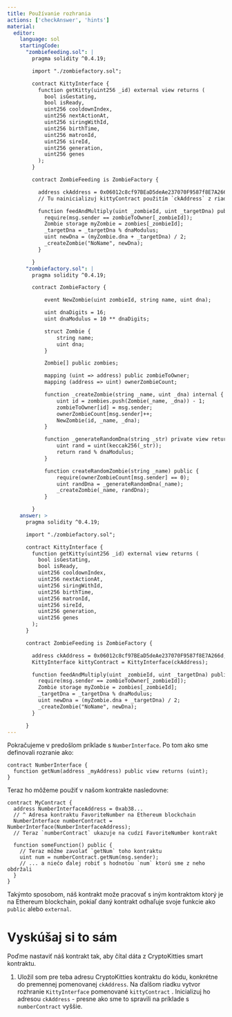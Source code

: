 ```yaml
---
title: Používanie rozhrania
actions: ['checkAnswer', 'hints']
material:
  editor:
    language: sol
    startingCode:
      "zombiefeeding.sol": |
        pragma solidity ^0.4.19;

        import "./zombiefactory.sol";

        contract KittyInterface {
          function getKitty(uint256 _id) external view returns (
            bool isGestating,
            bool isReady,
            uint256 cooldownIndex,
            uint256 nextActionAt,
            uint256 siringWithId,
            uint256 birthTime,
            uint256 matronId,
            uint256 sireId,
            uint256 generation,
            uint256 genes
          );
        }

        contract ZombieFeeding is ZombieFactory {

          address ckAddress = 0x06012c8cf97BEaD5deAe237070F9587f8E7A266d;
          // Tu nainicializuj kittyContract použitím `ckAddress` z riadku vyššie

          function feedAndMultiply(uint _zombieId, uint _targetDna) public {
            require(msg.sender == zombieToOwner[_zombieId]);
            Zombie storage myZombie = zombies[_zombieId];
            _targetDna = _targetDna % dnaModulus;
            uint newDna = (myZombie.dna + _targetDna) / 2;
            _createZombie("NoName", newDna);
          }

        }
      "zombiefactory.sol": |
        pragma solidity ^0.4.19;

        contract ZombieFactory {

            event NewZombie(uint zombieId, string name, uint dna);

            uint dnaDigits = 16;
            uint dnaModulus = 10 ** dnaDigits;

            struct Zombie {
                string name;
                uint dna;
            }

            Zombie[] public zombies;

            mapping (uint => address) public zombieToOwner;
            mapping (address => uint) ownerZombieCount;

            function _createZombie(string _name, uint _dna) internal {
                uint id = zombies.push(Zombie(_name, _dna)) - 1;
                zombieToOwner[id] = msg.sender;
                ownerZombieCount[msg.sender]++;
                NewZombie(id, _name, _dna);
            }

            function _generateRandomDna(string _str) private view returns (uint) {
                uint rand = uint(keccak256(_str));
                return rand % dnaModulus;
            }

            function createRandomZombie(string _name) public {
                require(ownerZombieCount[msg.sender] == 0);
                uint randDna = _generateRandomDna(_name);
                _createZombie(_name, randDna);
            }

        }
    answer: >
      pragma solidity ^0.4.19;

      import "./zombiefactory.sol";

      contract KittyInterface {
        function getKitty(uint256 _id) external view returns (
          bool isGestating,
          bool isReady,
          uint256 cooldownIndex,
          uint256 nextActionAt,
          uint256 siringWithId,
          uint256 birthTime,
          uint256 matronId,
          uint256 sireId,
          uint256 generation,
          uint256 genes
        );
      }

      contract ZombieFeeding is ZombieFactory {

        address ckAddress = 0x06012c8cf97BEaD5deAe237070F9587f8E7A266d;
        KittyInterface kittyContract = KittyInterface(ckAddress);

        function feedAndMultiply(uint _zombieId, uint _targetDna) public {
          require(msg.sender == zombieToOwner[_zombieId]);
          Zombie storage myZombie = zombies[_zombieId];
          _targetDna = _targetDna % dnaModulus;
          uint newDna = (myZombie.dna + _targetDna) / 2;
          _createZombie("NoName", newDna);
        }

      }
---
```

Pokračujeme v predošlom príklade s `NumberInterface`. Po tom ako sme definovali rozranie ako: 

```
contract NumberInterface {
  function getNum(address _myAddress) public view returns (uint);
}
```

Teraz ho môžeme použiť v našom kontrakte nasledovne:

```
contract MyContract {
  address NumberInterfaceAddress = 0xab38... 
  // ^ Adresa kontraktu FavoriteNumber na Ethereum blockchain
  NumberInterface numberContract = NumberInterface(NumberInterfaceAddress);
  // Teraz `numberContract` ukazuje na cudzí FavoriteNumber kontrakt

  function someFunction() public {
    // Teraz môžme zavolať `getNum` toho kontraktu
    uint num = numberContract.getNum(msg.sender);
    // ... a niečo ďalej robiť s hodnotou `num` ktorú sme z neho obdržali 
  }
}
```

Takýmto sposobom, náš kontrakt može pracovať s iným kontraktom ktorý je na Ethereum blockchain, pokiaľ daný kontrakt odhaľuje svoje funkcie ako `public` alebo `external`.

# Vyskúšaj si to sám

Poďme nastaviť náš kontrakt tak, aby čítal dáta z CryptoKitties smart kontraktu.

1. Uložil som pre teba adresu CryptoKitties kontraktu do kódu, konkrétne do premennej pomenovanej `ckAddress`. Na ďalšom riadku vytvor rozhranie `KittyInterface` pomenované `kittyContract` . Inicializuj ho adresou `ckAddress` - presne ako sme to spravili na príklade s `numberContract` vyššie.
